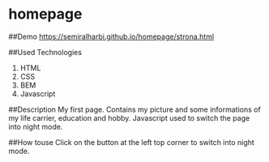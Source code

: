 # homepage

##Demo
https://semiralharbi.github.io/homepage/strona.html

##Used Technologies

1. HTML
2. CSS
3. BEM
4. Javascript

##Description
My first page. Contains my picture and some informations of my life carrier, education and hobby.
Javascript used to switch the page into night mode.

##How touse
Click on the button at the left top corner to switch into night mode.

